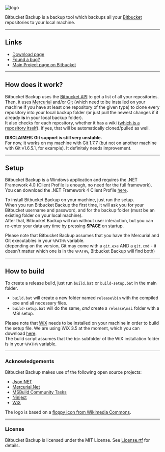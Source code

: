 ![logo](https://bitbucket.org/christianspecht/bitbucket-backup/raw/tip/img/logo64x64.png)

Bitbucket Backup is a backup tool which backups all your [Bitbucket](https://bitbucket.org/) repositories to your local machine.

---

## Links

- [Download page](https://bitbucket.org/christianspecht/bitbucket-backup/downloads)
- [Found a bug?](https://bitbucket.org/christianspecht/bitbucket-backup/issues/new)
- [Main Project page on Bitbucket](https://bitbucket.org/christianspecht/bitbucket-backup)

---

## How does it work?

Bitbucket Backup uses the [Bitbucket API](https://api.bitbucket.org/) to get a list of all your repositories.  
Then, it uses [Mercurial](http://mercurial.selenic.com/) and/or [Git](http://git-scm.com/) (which need to be installed on your machine if you have at least one repository of the given type) to clone every repository into your local backup folder (or just pull the newest changes if it already **is** in your local backup folder).  
It also checks for each repository, whether it has a wiki ([which is a repository itself](http://confluence.atlassian.com/display/BITBUCKET/Using+a+bitbucket+Wiki)). If yes, that will be automatically cloned/pulled as well.

**DISCLAIMER: Git support is still very unstable.**  
For now, it works on my machine with Git 1.7.7 (but not on another machine with Git v1.6.5.1, for example). It definitely needs improvement.

---

## Setup

Bitbucket Backup is a Windows application and requires the .NET Framework 4.0 (Client Profile is enough, no need for the full framework).  
You can download the .NET Framework 4 Client Profile [here](http://www.microsoft.com/en-us/download/details.aspx?id=17113).

To install Bitbucket Backup on your machine, just run the setup.  
When you run Bitbucket Backup the first time, it will ask you for your Bitbucket username and password, and for the backup folder (must be an existing folder on your local machine).  
After that, Bitbucket Backup will run without user interaction, but you can re-enter your data any time by pressing **SPACE** on startup.

Please note that Bitbucket Backup assumes that you have the Mercurial and Git executables in your `%PATH%` variable.  
(depending on the version, Git may come with a `git.exe` AND a `git.cmd` - it doesn't matter which one is in the `%PATH%`, Bitbucket Backup will find both)

---

## How to build

To create a release build, just run `build.bat` or `build-setup.bat` in the main folder.  

 - `build.bat` will create a new folder named `release\bin` with the compiled exe and all necessary files.
 - `build-setup.bat` will do the same, *and* create a `release\msi` folder with a MSI setup.  

Please note that [WiX](http://wixtoolset.org/) needs to be installed on your machine in order to build the setup file. We are using WiX 3.5 at the moment, which you can download [here](http://wix.codeplex.com/releases/view/60102).  
The build script assumes that the `bin` subfolder of the WiX installation folder is in your `%PATH%` variable.

---

### Acknowledgements

Bitbucket Backup makes use of the following open source projects:

 - [Json.NET](http://json.codeplex.com/)
 - [Mercurial.Net](http://mercurialnet.codeplex.com/)
 - [MSBuild Community Tasks](https://github.com/loresoft/msbuildtasks)
 - [Ninject](http://ninject.org/)
 - [WiX](http://wixtoolset.org/)

 The logo is based on a [floppy icon from Wikimedia Commons](http://commons.wikimedia.org/wiki/File%3aMedia-floppy.svg).

---

### License

Bitbucket Backup is licensed under the MIT License. See [License.rtf](https://bitbucket.org/christianspecht/bitbucket-backup/raw/tip/License.rtf) for details.